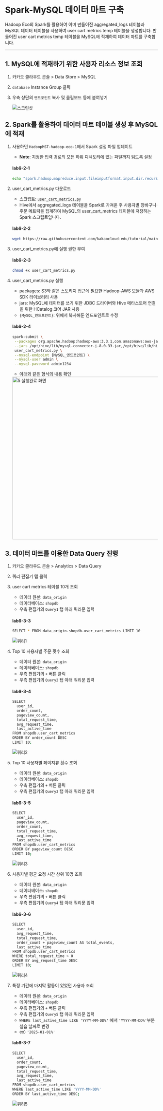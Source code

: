 # Spark-MySQL 데이터 마트 구축

Hadoop Eco의 Spark를 활용하여 이미 만들어진 aggregated_logs 테이블과 MySQL 데이터 테이블을 사용하여 user cart metrics temp 테이블을 생성합니다. 만들어진 user cart metrics temp 테이블을 MySQL에 적재하여 데이터 마트를 구축합니다.

---
## 1. MySQL에 적재하기 위한 사용자 리소스 정보 조회
1. 카카오 클라우드 콘솔 > Data Store > MySQL
2. `database` Instance Group 클릭
3. 우측 상단의 `엔드포인트` 복사 및 클립보드 등에 붙여넣기

   ![스크린샷](https://github.com/user-attachments/assets/c5e2e829-02f1-41dc-9932-e14efddfca1c)  

## 2. Spark를 활용하여 데이터 마트 테이블 생성 후 MySQL에 적재 
1. 사용하던 `HadoopMST-hadoop-eco-1`에서 Spark 설정 파일 업데이트

   - **Note**: 지정한 입력 경로의 모든 하위 디렉토리에 있는 파일까지 읽도록 설정

   #### **lab6-2-1**

   ```bash
   echo "spark.hadoop.mapreduce.input.fileinputformat.input.dir.recursive true" | sudo tee -a /opt/spark/conf/spark-defaults.conf
   ```
2. user_cart_metrics.py 다운로드

   - 스크립트: [ `user_cart_metrics.py` ](https://github.com/kakaocloud-edu/tutorial/blob/main/DataAnalyzeCourse/src/day2/Lab06/user_cart_metrics.py)
   - Hive에서 aggregated_logs 테이블을 Spark로 가져온 후 사용자별 장바구니·주문 메트릭을 집계하여 MySQL의 user_cart_metrics 테이블에 저장하는 Spark 스크립트입니다.

    #### **lab6-2-2**

    ```bash
    wget https://raw.githubusercontent.com/kakaocloud-edu/tutorial/main/DataAnalyzeCourse/src/day2/Lab06/user_cart_metrics.py
    ```

3. user_cart_metrics.py에 실행 권한 부여

    #### **lab6-2-3**

    ```bash
    chmod +x user_cart_metrics.py
    ```

4. user_cart_metrics.py 실행

   - packages: S3와 같은 스토리지 접근에 필요한 Hadoop-AWS 모듈과 AWS SDK 라이브러리 사용
   - jars: MySQL에 데이터를 쓰기 위한 JDBC 드라이버와 Hive 메타스토어 연결을 위한 HCatalog 코어 JAR 사용
   - `{MySQL_엔드포인트}`: 위에서 복사해둔 엔드포인트로 수정

    #### **lab6-2-4**

    ```bash
   spark-submit \
     --packages org.apache.hadoop:hadoop-aws:3.3.1,com.amazonaws:aws-java-sdk-bundle:1.12.375 \
     --jars /opt/hive/lib/mysql-connector-j-8.0.33.jar,/opt/hive/lib/hive-hcatalog-core-3.1.3.jar \
     user_cart_metrics.py \
     --mysql-endpoint {MySQL_엔드포인트} \
     --mysql-user admin \
     --mysql-password admin1234
    ```

    - 아래와 같은 형식의 내용 확인

    <img width="1312" height="534" alt="5  실행완료 화면" src="https://github.com/user-attachments/assets/4ff46c32-1798-414e-9ebb-03468ff05bb1" />

## 3. 데이터 마트를 이용한 Data Query 진행

1. 카카오 클라우드 콘솔 > Analytics > Data Query
2. 쿼리 편집기 탭 클릭
3. user cart metrics 테이블 10개 조회
    - 데이터 원본: `data_origin`
    - 데이터베이스: `shopdb`
    - 우측 편집기의 `Query1` 탭 아래 쿼리문 입력

    #### **lab6-3-3**

    ```bash
    SELECT * FROM data_origin.shopdb.user_cart_metrics LIMIT 10
    ```
    
    ![쿼리1](https://github.com/user-attachments/assets/4c7ef33f-fdc5-4d58-9fe6-3ed2beb34836)

4. Top 10 사용자별 주문 횟수 조회
    - 데이터 원본: `data_origin`
    - 데이터베이스: `shopdb`
    - 우측 편집기의 `+` 버튼 클릭
    - 우측 편집기의 `Query2` 탭 아래 쿼리문 입력

    #### **lab6-3-4**

    ```bash
    SELECT
      user_id,
      order_count,
      pageview_count,
      total_request_time,
      avg_request_time,
      last_active_time
    FROM shopdb.user_cart_metrics
    ORDER BY order_count DESC
    LIMIT 10;
    ```
    
    ![쿼리2](https://github.com/user-attachments/assets/6e9e3a73-810d-4a14-bd77-526539996f23)

5. Top 10 사용자별 페이지뷰 횟수 조회
    - 데이터 원본: `data_origin`
    - 데이터베이스: `shopdb`
    - 우측 편집기의 `+` 버튼 클릭
    - 우측 편집기의 `Query3` 탭 아래 쿼리문 입력

    #### **lab6-3-5**

    ```bash
    SELECT
      user_id,
      pageview_count,
      order_count,
      total_request_time,
      avg_request_time,
      last_active_time
    FROM shopdb.user_cart_metrics
    ORDER BY pageview_count DESC
    LIMIT 10;
    ```
    
    ![쿼리3](https://github.com/user-attachments/assets/11a4d8a7-5ba0-4b15-b41c-fb5bc98e5ae8)

6. 사용자별 평균 요청 시간 상위 10명 조회
    - 데이터 원본: `data_origin`
    - 데이터베이스: `shopdb`
    - 우측 편집기의 `+` 버튼 클릭
    - 우측 편집기의 `Query4` 탭 아래 쿼리문 입력

    #### **lab6-3-6**

    ```bash
    SELECT
      user_id,
      avg_request_time,
      total_request_time,
      order_count + pageview_count AS total_events,
      last_active_time
    FROM shopdb.user_cart_metrics
    WHERE total_request_time > 0 
    ORDER BY avg_request_time DESC
    LIMIT 10;
    ```
    
    ![쿼리4](https://github.com/user-attachments/assets/6121261c-486f-45ee-b3dc-8c19489c00b2)

7. 특정 기간에 마지막 활동이 있었던 사용자 조회
    - 데이터 원본: `data_origin`
    - 데이터베이스: `shopdb`
    - 우측 편집기의 `+` 버튼 클릭
    - 우측 편집기의 `Query5` 탭 아래 쿼리문 입력
    - `WHERE last_active_time LIKE 'YYYY-MM-DD%'` 에서 `'YYYY-MM-DD%'`부분 실습 날짜로 변경
    - ex) `'2025-01-01%'`

    #### **lab6-3-7**

    ```bash
    SELECT
      user_id,
      order_count,
      pageview_count,
      total_request_time,
      avg_request_time,
      last_active_time
    FROM shopdb.user_cart_metrics
    WHERE last_active_time LIKE 'YYYY-MM-DD%'
    ORDER BY last_active_time DESC;
    ```

    ![쿼리5](https://github.com/user-attachments/assets/b593cefb-49e3-41c1-9f2b-148be17bbf39)





